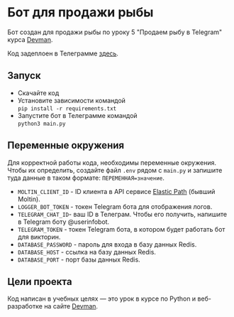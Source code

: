 # Бот для продажи рыбы

Бот создан для продажи рыбы по уроку 5 "Продаем рыбу в Telegram" курса [Devman](https://dvmn.org).

Код задеплоен в Телеграмме [здесь](https://t.me/fish_devman_btu_bot).

## Запуск

- Скачайте код
- Установите зависимости командой  
```pip install -r requirements.txt```
- Запустите бот в Телеграмме командой  
```python3 main.py```

## Переменные окружения

Для корректной работы кода, необходимы переменные окружения. Чтобы их определить, создайте файл `.env` рядом с `main.py` и запишите туда данные в таком формате: `ПЕРЕМЕННАЯ=значение`.

* `MOLTIN_CLIENT_ID` - ID клиента в API сервисе [Elastic Path](https://www.elasticpath.com/) (бывший Moltin).
* `LOGGER_BOT_TOKEN` - токен Telegram бота для отображения логов.
* `TELEGRAM_CHAT_ID`- ваш ID в Телеграм. Чтобы его получить, напишите в Telegram боту @userinfobot.
* `TELEGRAM_TOKEN` - токен Telegram бота, в котором будет работать бот для викторин.
* `DATABASE_PASSWORD` - пароль для входа в базу данных Redis.
* `DATABASE_HOST` - ссылка на базу данных Redis.
* `DATABASE_PORT` - порт базы данных Redis.

## Цели проекта

Код написан в учебных целях — это урок в курсе по Python и веб-разработке на сайте [Devman](https://dvmn.org).